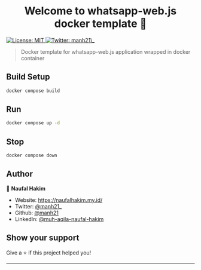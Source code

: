 <h1 align="center">Welcome to whatsapp-web.js docker template 👋</h1>
<p>
  <a href="#" target="_blank">
    <img alt="License: MIT" src="https://img.shields.io/badge/License-MIT-yellow.svg" />
  </a>
  <a href="https://twitter.com/manh21_" target="_blank">
    <img alt="Twitter: manh21\_" src="https://img.shields.io/twitter/follow/manh21_.svg?style=social" />
  </a>
</p>

> Docker template for whatsapp-web.js application wrapped in docker container

## Build Setup

```sh
docker compose build
```

## Run

```sh
docker compose up -d
```

## Stop

```sh
docker compose down
```

## Author

👤 **Naufal Hakim**

* Website: https://naufalhakim.my.id/
* Twitter: [@manh21\_](https://twitter.com/manh21\_)
* Github: [@manh21](https://github.com/manh21)
* LinkedIn: [@muh-aqila-naufal-hakim](https://linkedin.com/in/muh-aqila-naufal-hakim)

## Show your support

Give a ⭐️ if this project helped you!

***
